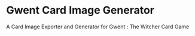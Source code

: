 # Gwent Card Image Generator
 A Card Image Exporter and Generator for Gwent : The Witcher Card Game
